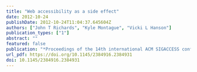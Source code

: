 ```yaml
---
title: "Web accessibility as a side effect"
date: 2012-10-24
publishDate: 2012-10-24T11:04:37.645604Z
authors: ["John T Richards", "Kyle Montague", "Vicki L Hanson"]
publication_types: ["1"]
abstract: ""
featured: false
publication: "*Proceedings of the 14th international ACM SIGACCESS conference on Computers and accessibility*"
url_pdf: https://doi.org/10.1145/2384916.2384931
doi: 10.1145/2384916.2384931
---
```


